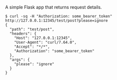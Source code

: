 A simple Flask app that returns request details.

    $ curl -sq -H "Authorization: some_bearer_token" http://127.0.0.1:12345/test/post?please=ignore
    {
      "path": "test/post",
      "headers": {
        "Host": "127.0.0.1:12345",
        "User-Agent": "curl/7.64.0",
        "Accept": "*/*",
        "Authorization": "some_bearer_token"
      },
      "args": {
        "please": "ignore"
      }
    }
